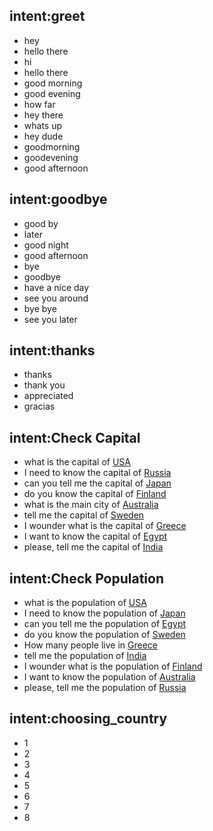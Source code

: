 
## intent:greet
- hey
- hello there
- hi
- hello there
- good morning
- good evening
- how far
- hey there
- whats up
- hey dude
- goodmorning
- goodevening
- good afternoon
## intent:goodbye
- good by
- later
- good night
- good afternoon
- bye
- goodbye
- have a nice day
- see you around
- bye bye
- see you later
## intent:thanks
- thanks
- thank you
- appreciated
- gracias
## intent:Check Capital
- what is the capital of [USA](country)
- I need to know the capital of [Russia](country)
- can you tell me the capital of [Japan](country)
- do you know the capital of [Finland](country)
- what is the main city of [Australia](country)
- tell me the capital of [Sweden](country)
- I wounder what is the capital of [Greece](country)
- I want to know the capital of [Egypt](country)
- please, tell me the capital of [India](country)
## intent:Check Population
- what is the population of [USA](country)
- I need to know the population of [Japan](country)
- can you tell me the population of [Egypt](country)
- do you know the population of [Sweden](country)
- How many people live in [Greece](country)
- tell me the population of [India](country)
- I wounder what is the population of [Finland](country)
- I want to know the population of [Australia](country)
- please, tell me the population of [Russia](country)
## intent:choosing_country
- 1
- 2
- 3
- 4
- 5
- 6
- 7
- 8
